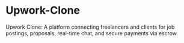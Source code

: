 # Upwork-Clone
Upwork Clone: A platform connecting freelancers and clients for job postings, proposals, real-time chat, and secure payments via escrow.
